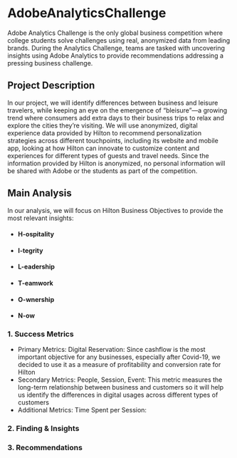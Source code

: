 # AdobeAnalyticsChallenge
Adobe Analytics Challenge is the only global business competition where college students solve challenges using real, anonymized data from leading brands. During the Analytics Challenge, teams are tasked with uncovering insights using Adobe Analytics to provide recommendations addressing a pressing business challenge. 

## Project Description
In our project, we will identify differences between business and leisure travelers, while keeping an eye on the emergence of “bleisure”—a growing trend where consumers add extra days to their business trips to relax and explore the cities they’re visiting. We will use anonymized, digital experience data provided by Hilton to recommend personalization strategies across different touchpoints, including its website and mobile app, looking at how Hilton can innovate to customize content and experiences for different types of guests and travel needs. Since the information provided by Hilton is anonymized, no personal information will be shared with Adobe or the students as part of the competition.

## Main Analysis
  In our analysis, we will focus on Hilton Business Objectives to provide the most relevant insights:
  - #### H-ospitality
  - #### I-tegrity
  - #### L-eadership
  - #### T-eamwork
  - #### O-wnership
  - #### N-ow

### 1. Success Metrics
  - Primary Metrics: Digital Reservation:
    Since cashflow is the most important objective for any businesses, especially after Covid-19, we decided to use it as a measure of profitability and conversion rate for Hilton
  - Secondary Metrics: People, Session, Event:
    This metric measures the long-term relationship between business and customers so it will help us identify the differences in digital usages across different types of customers 
  - Additional Metrics: Time Spent per Session:
    
    
### 2. Finding & Insights
### 3. Recommendations
  
